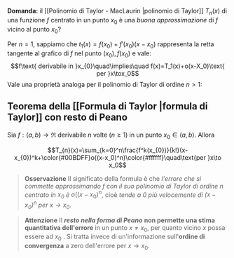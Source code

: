 **Domanda:** il [[Polinomio di Taylor - MacLaurin |polinomio di Taylor]] $T_n(x)$ di una funzione $f$ centrato in un punto $x_0$ è una *buona approssimazione* di $f$ vicino al punto $x_0$?

Per $n=1$, sappiamo che $t_1(x)=f(x_{0})+f'(x_{0})(x-x_{0})$ rappresenta la retta tangente al grafico di $f$ nel punto $(x_{0}),f(x_{0})$ e vale:
$$f\text{ derivabile in }x_{0}\quad\implies\quad f(x)=T_1(x)+o(x-X_0)\text{ per }x\tox_0$$
Vale una proprietà analoga per il polinomio di Taylor di ordine $n>1$:

## Teorema della [[Formula di Taylor |formula di Taylor]] con resto di Peano

Sia $f:(a,b)\to\Re$ derivabile $n$ volte ($n\ge 1$) in un punto $x_0\in(a,b)$. Allora

$$T_{n}(x)=\sum_{k=0}^n\frac{f^k(x_{0})}{k!}(x-x_{0})^k+\color{#00BDFF}o((x-x_0)^n)\color{#ffffff}\quad\text{per }x\to x_0$$

>**Osservazione**
>Il significato della formula è che *l'errore che si commette approssimando $f$ con il suo polinomio di Taylor di ordine $n$ centrato in $x_0$ è* $o((x-x_0)^n$, cioè *tende a 0 più velocemente di $(x-x_0)^n$ per $x\to x_0$*.

>**Attenzione**
>Il ***resto nella forma di Peano***  **non permette una stima quantitativa dell'errore** in un punto $x\ne x_0$, per quanto vicino $x$ possa essere ad $x_0$ . 
>Si tratta invece di un'informazione sull'**ordine di convergenza** a zero dell'errore per $x\to x_0$.